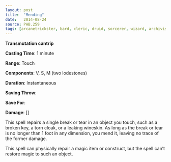 ```yaml
---
layout: post
title:  "Mending"
date:   2014-08-24
source: PHB.259
tags: [arcanetrickster, bard, cleric, druid, sorcerer, wizard, archivist, artificer, cantrip, transmutation]
---
```


**Transmutation cantrip**

**Casting Time**: 1 minute

**Range**: Touch

**Components**: V, S, M (two lodestones)

**Duration**: Instantaneous

**Saving Throw**:

**Save For**:

**Damage**: []

This spell repairs a single break or tear in an object you touch, such as a broken key, a torn cloak, or a leaking wineskin. As long as the break or tear is no longer than 1 foot in any dimension, you mend it, leaving no trace of the former damage.

This spell can physically repair a magic item or construct, but the spell can’t restore magic to such an object.
